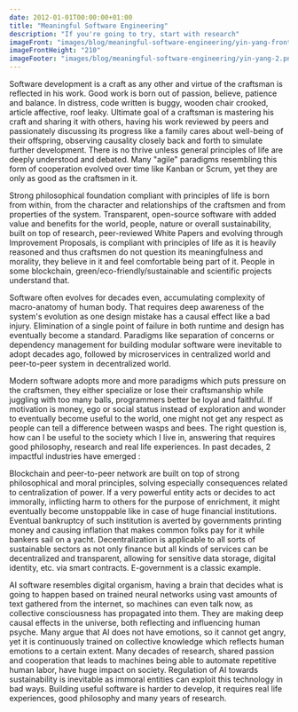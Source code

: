 ```yaml
---
date: 2012-01-01T00:00:00+01:00
title: "Meaningful Software Engineering"
description: "If you're going to try, start with research"
imageFront: "images/blog/meaningful-software-engineering/yin-yang-front.png"
imageFrontHeight: "210"
imageFooter: "images/blog/meaningful-software-engineering/yin-yang-2.png"
---
```


Software development is a craft as any other and virtue of the craftsman is reflected in his work.
Good work is born out of passion, believe, patience and balance. In distress, code written is buggy, wooden chair crooked,
article affective, roof leaky. Ultimate goal of a craftsman is mastering his craft and sharing it with others, having his
work reviewed by peers and passionately discussing its progress like a family cares about well-being of their offspring,
observing causality closely back and forth to simulate further development. There is no thrive unless general principles
of life are deeply understood and debated. Many "agile" paradigms resembling this form of cooperation evolved over time
like Kanban or Scrum, yet they are only as good as the craftsmen in it.

Strong philosophical foundation compliant with principles of life is born from within, from the character and
relationships of the craftsmen and from properties of the system. Transparent, open-source software with added value
and benefits for the world, people, nature or overall sustainability, built on top of research, peer-reviewed White
Papers and evolving through Improvement Proposals, is compliant with principles of life as it is heavily reasoned and
thus craftsmen do not question its meaningfulness and morality, they believe in it and feel comfortable being part of it.
People in some blockchain, green/eco-friendly/sustainable and scientific projects understand that.

Software often evolves for decades even, accumulating complexity of macro-anatomy of human body.
That requires deep awareness of the system's evolution as one design mistake has a causal effect like a bad injury.
Elimination of a single point of failure in both runtime and design has eventually become a standard.
Paradigms like separation of concerns or dependency management for building modular software were inevitable
to adopt decades ago, followed by microservices in centralized world and peer-to-peer system in decentralized world.

Modern software adopts more and more paradigms which puts pressure on the craftsmen, they either specialize
or lose their craftsmanship while juggling with too many balls, programmers better be loyal and faithful.
If motivation is money, ego or social status instead of exploration and wonder to eventually become useful to the world,
one might not get any respect as people can tell a difference between wasps and bees. The right question is, how can I be
useful to the society which I live in, answering that requires good philosophy, research and real life experiences.
In past decades, 2 impactful industries have emerged : 

Blockchain and peer-to-peer network are built on top of strong philosophical and moral principles, solving especially
consequences related to centralization of power. If a very powerful entity acts or decides to act immorally, inflicting
harm to others for the purpose of enrichment, it might eventually become unstoppable like in case of huge financial
institutions. Eventual bankruptcy of such institution is averted by governments printing money and causing inflation
that makes common folks pay for it while bankers sail on a yacht. Decentralization is applicable to all sorts of 
sustainable sectors as not only finance but all kinds of services can be decentralized and transparent, allowing for
sensitive data storage, digital identity, etc. via smart contracts. E-government is a classic example.

AI software resembles digital organism, having a brain that decides what is going to happen based on trained
neural networks using vast amounts of text gathered from the internet, so machines can even talk now, as collective
consciousness has propagated into them. They are making deep causal effects in the universe, both reflecting and 
influencing human psyche. Many argue that AI does not have emotions, so it cannot get angry, yet it is continuously
trained on collective knowledge which reflects human emotions to a certain extent. Many decades of research, shared
passion and cooperation that leads to machines being able to automate repetitive human labor, have huge impact on society.
Regulation of AI towards sustainability is inevitable as immoral entities can exploit this technology in bad ways.
Building useful software is harder to develop, it requires real life experiences, good philosophy and many years of research.


